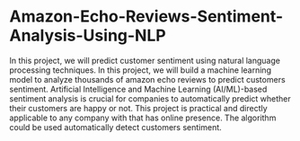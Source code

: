 # Amazon-Echo-Reviews-Sentiment-Analysis-Using-NLP
In this project, we will predict customer sentiment using natural language processing techniques. In this project, we will build a machine learning model to analyze thousands of amazon echo reviews to predict customers sentiment. Artificial Intelligence and Machine Learning (AI/ML)-based sentiment analysis is crucial for companies to automatically predict whether their customers are happy or not. This project is practical and directly applicable to any company with that has online presence. The algorithm could be used automatically detect customers sentiment.
